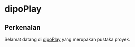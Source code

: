 <h1>dipoPlay<h2>
<h2>Perkenalan</h2>
<p>Selamat datang di <a href="http://dipoplay.github.io/kanal01">dipoPlay</a> yang merupakan pustaka proyek.</p>
